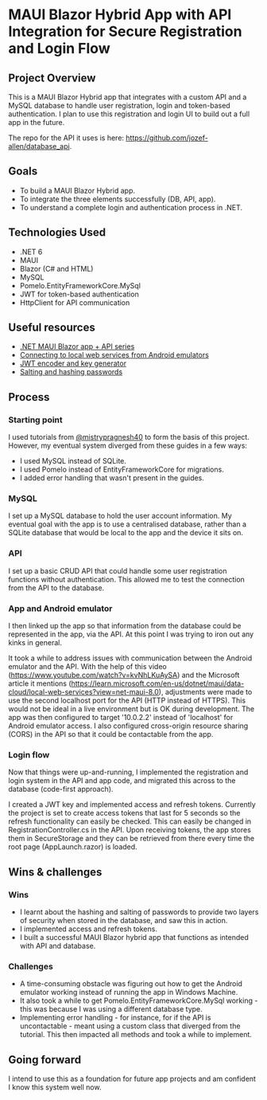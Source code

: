 ﻿# MAUI Blazor Hybrid App with API Integration for Secure Registration and Login Flow

## Project Overview

This is a MAUI Blazor Hybrid app that integrates with a custom API and a MySQL database to handle user registration, login and token-based authentication. I plan to use this registration and login UI to build out a full app in the future. 

The repo for the API it uses is here: https://github.com/jozef-allen/database_api.

## Goals

- To build a MAUI Blazor Hybrid app.
- To integrate the three elements successfully (DB, API, app).
- To understand a complete login and authentication process in .NET.

## Technologies Used

- .NET 6
- MAUI
- Blazor (C# and HTML)
- MySQL
- Pomelo.EntityFrameworkCore.MySql
- JWT for token-based authentication
- HttpClient for API communication

## Useful resources

- [.NET MAUI Blazor app + API series](https://www.youtube.com/watch?v=paPe68vT2Mg&list=PLn-SpzWnVxDeSS5EHIsmQwU7iv_pU49K8&index=1)
- [Connecting to local web services from Android emulators](https://www.youtube.com/watch?v=kvNhLKuAySA)
- [JWT encoder and key generator](https://dinochiesa.github.io/jwt/)
- [Salting and hashing passwords](https://www.youtube.com/watch?v=qgpsIBLvrGY)

## Process

### Starting point

I used tutorials from [@mistrypragnesh40](https://github.com/mistrypragnesh40/) to form the basis of this project. However, my eventual system diverged from these guides in a few ways:
- I used MySQL instead of SQLite.
- I used Pomelo instead of EntityFrameworkCore for migrations.
- I added error handling that wasn't present in the guides.

### MySQL

I set up a MySQL database to hold the user account information. My eventual goal with the app is to use a centralised database, rather than a SQLite database that would be local to the app and the device it sits on.

### API

I set up a basic CRUD API that could handle some user registration functions without authentication. This allowed me to test the connection from the API to the database.

### App and Android emulator

I then linked up the app so that information from the database could be represented in the app, via the API. At this point I was trying to iron out any kinks in general. 

It took a while to address issues with communication between the Android emulator and the API. With the help of this video (https://www.youtube.com/watch?v=kvNhLKuAySA) and the Microsoft article it mentions (https://learn.microsoft.com/en-us/dotnet/maui/data-cloud/local-web-services?view=net-maui-8.0), adjustments were made to use the second localhost port for the API (HTTP instead of HTTPS). This would not be ideal in a live environment but is OK during development. The app was then configured to target '10.0.2.2' instead of 'localhost' for Android emulator access. I also configured cross-origin resource sharing (CORS) in the API so that it could be contactable from the app.

### Login flow

Now that things were up-and-running, I implemented the registration and login system in the API and app code, and migrated this across to the database (code-first approach).

I created a JWT key and implemented access and refresh tokens. Currently the project is set to create access tokens that last for 5 seconds so the refresh functionality can easily be checked. This can easily be changed in RegistrationController.cs in the API. Upon receiving tokens, the app stores them in SecureStorage and they can be retrieved from there every time the root page (AppLaunch.razor) is loaded.

## Wins & challenges

### Wins

- I learnt about the hashing and salting of passwords to provide two layers of security when stored in the database, and saw this in action.
- I implemented access and refresh tokens.
- I built a successful MAUI Blazor hybrid app that functions as intended with API and database.

### Challenges 

- A time-consuming obstacle was figuring out how to get the Android emulator working instead of running the app in Windows Machine.
- It also took a while to get Pomelo.EntityFrameworkCore.MySql working - this was because I was using a different database type.
- Implementing error handling - for instance, for if the API is uncontactable - meant using a custom class that diverged from the tutorial. This then impacted all methods and took a while to implement.

## Going forward

I intend to use this as a foundation for future app projects and am confident I know this system well now.